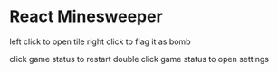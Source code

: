 # React Minesweeper

left click to open tile
right click to flag it as bomb

click game status to restart
double click game status to open settings
